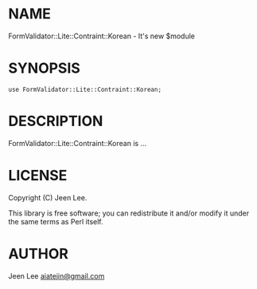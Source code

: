 # NAME

FormValidator::Lite::Contraint::Korean - It's new $module

# SYNOPSIS

    use FormValidator::Lite::Contraint::Korean;

# DESCRIPTION

FormValidator::Lite::Contraint::Korean is ...

# LICENSE

Copyright (C) Jeen Lee.

This library is free software; you can redistribute it and/or modify
it under the same terms as Perl itself.

# AUTHOR

Jeen Lee <aiatejin@gmail.com>
